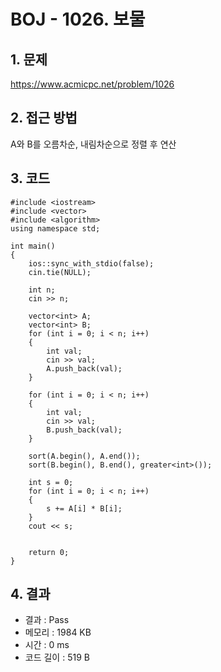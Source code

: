 # BOJ - 1026. 보물

## 1. 문제  
https://www.acmicpc.net/problem/1026
## 2. 접근 방법  
A와 B를 오름차순, 내림차순으로 정렬 후 연산
## 3. 코드  
```
#include <iostream>
#include <vector>
#include <algorithm>
using namespace std;

int main()
{
	ios::sync_with_stdio(false);
	cin.tie(NULL);

	int n;
	cin >> n;

	vector<int> A;
	vector<int> B;
	for (int i = 0; i < n; i++)
	{
		int val;
		cin >> val;
		A.push_back(val);
	}

	for (int i = 0; i < n; i++)
	{
		int val;
		cin >> val;
		B.push_back(val);
	}

	sort(A.begin(), A.end());
	sort(B.begin(), B.end(), greater<int>());

	int s = 0;
	for (int i = 0; i < n; i++)
	{
		s += A[i] * B[i];
	}
	cout << s;


	return 0;
}
```
## 4. 결과
- 결과 : Pass
- 메모리 : 1984 KB
- 시간 : 0 ms
- 코드 길이 : 519 B